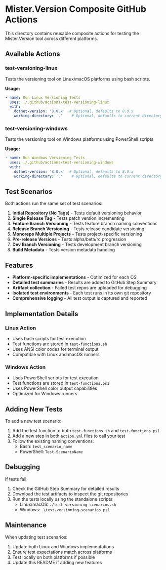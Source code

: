 # Mister.Version Composite GitHub Actions

This directory contains reusable composite actions for testing the Mister.Version tool across different platforms.

## Available Actions

### test-versioning-linux

Tests the versioning tool on Linux/macOS platforms using bash scripts.

**Usage:**
```yaml
- name: Run Linux Versioning Tests
  uses: ./.github/actions/test-versioning-linux
  with:
    dotnet-version: '8.0.x'  # Optional, defaults to 8.0.x
    working-directory: '.'    # Optional, defaults to current directory
```

### test-versioning-windows

Tests the versioning tool on Windows platforms using PowerShell scripts.

**Usage:**
```yaml
- name: Run Windows Versioning Tests
  uses: ./.github/actions/test-versioning-windows
  with:
    dotnet-version: '8.0.x'  # Optional, defaults to 8.0.x
    working-directory: '.'    # Optional, defaults to current directory
```

## Test Scenarios

Both actions run the same set of test scenarios:

1. **Initial Repository (No Tags)** - Tests default versioning behavior
2. **Single Release Tag** - Tests patch version incrementing
3. **Feature Branch Versioning** - Tests feature branch naming conventions
4. **Release Branch Versioning** - Tests release candidate versioning
5. **Monorepo Multiple Projects** - Tests project-specific versioning
6. **Pre-release Versions** - Tests alpha/beta/rc progression
7. **Dev Branch Versioning** - Tests development branch versioning
8. **Build Metadata** - Tests version metadata handling

## Features

- **Platform-specific implementations** - Optimized for each OS
- **Detailed test summaries** - Results are added to GitHub Step Summary
- **Artifact collection** - Failed test repos are uploaded for debugging
- **Isolated test environments** - Each test runs in its own git repository
- **Comprehensive logging** - All test output is captured and reported

## Implementation Details

### Linux Action
- Uses bash scripts for test execution
- Test functions are stored in `test-functions.sh`
- Uses ANSI color codes for terminal output
- Compatible with Linux and macOS runners

### Windows Action
- Uses PowerShell scripts for test execution
- Test functions are stored in `test-functions.ps1`
- Uses PowerShell color output capabilities
- Optimized for Windows runners

## Adding New Tests

To add a new test scenario:

1. Add the test function to both `test-functions.sh` and `test-functions.ps1`
2. Add a new step in both `action.yml` files to call your test
3. Follow the existing naming conventions:
   - Bash: `test_scenario_name`
   - PowerShell: `Test-ScenarioName`

## Debugging

If tests fail:
1. Check the GitHub Step Summary for detailed results
2. Download the test artifacts to inspect the git repositories
3. Run the tests locally using the standalone scripts:
   - Linux/macOS: `./test-versioning-scenarios.sh`
   - Windows: `.\test-versioning-scenarios.ps1`

## Maintenance

When updating test scenarios:
1. Update both Linux and Windows implementations
2. Ensure test expectations match across platforms
3. Test locally on both platforms if possible
4. Update this README if adding new features